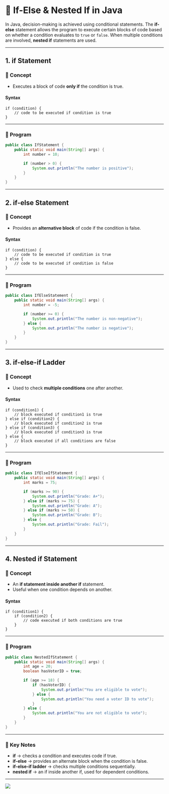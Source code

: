 # 🚀 If-Else & Nested If in Java

In Java, decision-making is achieved using conditional statements. The **if-else** statement allows the program to execute certain blocks of code based on whether a condition evaluates to `true` or `false`. When multiple conditions are involved, **nested if** statements are used.

---

## 1. if Statement

### 📘 Concept

- Executes a block of code **only if** the condition is true.

####  Syntax
```
if (condition) {
    // code to be executed if condition is true
}
```
---
### 📝 Program

```java
public class IfStatement {
    public static void main(String[] args) {
        int number = 10;

        if (number > 0) {
            System.out.println("The number is positive");
        }
    }
}
```

---

## 2. if-else Statement
### 📘 Concept

- Provides an **alternative block** of code if the condition is false.

####  Syntax
```
if (condition) {
    // code to be executed if condition is true
} else {
    // code to be executed if condition is false
}
```
---
### 📝 Program
```java
public class IfElseStatement {
    public static void main(String[] args) {
        int number = -5;

        if (number >= 0) {
            System.out.println("The number is non-negative");
        } else {
            System.out.println("The number is negative");
        }
    }
}
```

---

## 3. if-else-if Ladder
### 📘 Concept
- Used to check **multiple conditions** one after another.

#### Syntax
```
if (condition1) {
    // block executed if condition1 is true
} else if (condition2) {
    // block executed if condition2 is true
} else if (condition3) {
    // block executed if condition3 is true
} else {
    // block executed if all conditions are false
}
```
---
### 📝 Program

```java
public class IfElseIfStatement {
    public static void main(String[] args) {
        int marks = 75;

        if (marks >= 90) {
            System.out.println("Grade: A+");
        } else if (marks >= 75) {
            System.out.println("Grade: A");
        } else if (marks >= 50) {
            System.out.println("Grade: B");
        } else {
            System.out.println("Grade: Fail");
        }
    }
}
```

---

## 4. Nested if Statement
### 📘 Concept
* An **if statement inside another if** statement.
* Useful when one condition depends on another.

#### Syntax
```
if (condition1) {
    if (condition2) {
        // code executed if both conditions are true
    }
}
```
---

### 📝 Program
```java
public class NestedIfStatement {
    public static void main(String[] args) {
        int age = 20;
        boolean hasVoterID = true;

        if (age >= 18) {
            if (hasVoterID) {
                System.out.println("You are eligible to vote");
            } else {
                System.out.println("You need a voter ID to vote");
            }
        } else {
            System.out.println("You are not eligible to vote");
        }
    }
}
```

---

### 📌 Key Notes

* **if** → checks a condition and executes code if true.
* **if-else** → provides an alternate block when the condition is false.
* **if-else-if ladder** → checks multiple conditions sequentially.
* **nested if** → an if inside another if, used for dependent conditions.

---

[![](https://img.shields.io/badge/Go_Back-🔙-d6cadd?style=for-the-badge&labelColor=d6cadd)](../../../../../../course-docs/TABLE_CONTENT_README.md)

